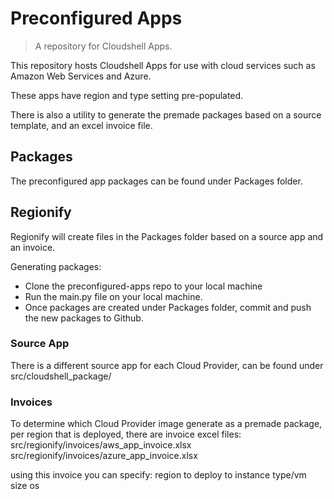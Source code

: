 
# Preconfigured Apps
> A repository for Cloudshell Apps.

This repository hosts Cloudshell Apps for use with cloud services such
as Amazon Web Services and Azure.

These apps have region and type setting pre-populated.

There is also a utility to generate the premade packages based on a source 
template, and an excel invoice file.


## Packages

The preconfigured app packages can be found under Packages folder.


## Regionify

Regionify will create files in the Packages folder based on a source app
and an invoice.

Generating packages:
- Clone the preconfigured-apps repo to your local machine
- Run the main.py file on your local machine.
- Once packages are created under Packages folder, commit and push the new
  packages to Github.

### Source App

There is a different source app for each Cloud Provider, can be found 
under src/cloudshell_package/<Cloud Provider>

### Invoices

To determine which Cloud Provider image generate as a premade package, 
per region that is deployed, there are invoice excel files:
src/regionify/invoices/aws_app_invoice.xlsx
src/regionify/invoices/azure_app_invoice.xlsx

using this invoice you can specify:
region to deploy to
instance type/vm size
os






